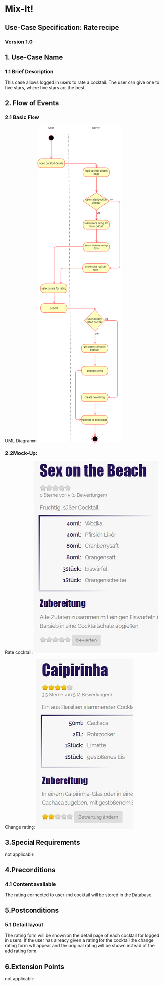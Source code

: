 # Mix-It!

## Use-Case Specification: Rate recipe

### Version 1.0

## 1. Use-Case Name
### 1.1 Brief Description
This case allows logged in users to rate a cocktail.
The user can give one to five stars, where five stars are the best.
## 2. Flow of Events
### 2.1 Basic Flow
UML Diagramm
![UML][]

### 2.2Mock-Up:
Rate cocktail:
![MockRateCocktail][]

Change rating: 
![MockChangeRating][]

## 3.Special Requirements
not applicable

## 4.Preconditions
### 4.1 Content available
The rating connected to user and cocktail will be stored in the Database.

## 5.Postconditions
### 5.1 Detail layout
The rating form will be shown on the detail page of each cocktail for logged in users. If the user has already given a rating for the cocktail the change rating form will appear and the original rating will be shown instead of the add rating form.

## 6.Extension Points
not applicable
  
<!-- picture links -->
[UML]: https://github.com/Mit-It/Documentation/blob/master/Use%20Cases/rate_recipe.png "UML Diagram"
[MockRateCocktail]: https://github.com/Mit-It/Documentation/blob/master/Wireframes/Mock_rate_recipe.JPG "Mock-Up"
[MockChangeRating]: https://github.com/Mit-It/Documentation/blob/master/Wireframes/Mock_change_rating.JPG "Mock-Up"
